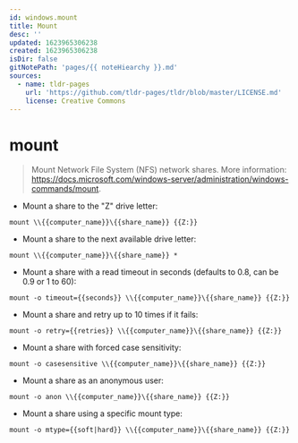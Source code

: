 ```yaml
---
id: windows.mount
title: Mount
desc: ''
updated: 1623965306238
created: 1623965306238
isDir: false
gitNotePath: 'pages/{{ noteHiearchy }}.md'
sources:
  - name: tldr-pages
    url: 'https://github.com/tldr-pages/tldr/blob/master/LICENSE.md'
    license: Creative Commons
---
```

# mount

> Mount Network File System (NFS) network shares.
> More information: <https://docs.microsoft.com/windows-server/administration/windows-commands/mount>.

- Mount a share to the "Z" drive letter:

`mount \\{{computer_name}}\{{share_name}} {{Z:}}`

- Mount a share to the next available drive letter:

`mount \\{{computer_name}}\{{share_name}} *`

- Mount a share with a read timeout in seconds (defaults to 0.8, can be 0.9 or 1 to 60):

`mount -o timeout={{seconds}} \\{{computer_name}}\{{share_name}} {{Z:}}`

- Mount a share and retry up to 10 times if it fails:

`mount -o retry={{retries}} \\{{computer_name}}\{{share_name}} {{Z:}}`

- Mount a share with forced case sensitivity:

`mount -o casesensitive \\{{computer_name}}\{{share_name}} {{Z:}}`

- Mount a share as an anonymous user:

`mount -o anon \\{{computer_name}}\{{share_name}} {{Z:}}`

- Mount a share using a specific mount type:

`mount -o mtype={{soft|hard}} \\{{computer_name}}\{{share_name}} {{Z:}}`

